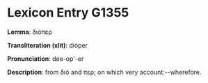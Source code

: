 # Lexicon Entry G1355

**Lemma**: διόπερ

**Transliteration (xlit)**: dióper

**Pronunciation**: dee-op'-er

**Description**:
from διό and περ; on which very account:--wherefore.
